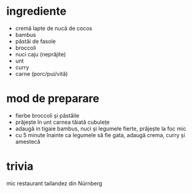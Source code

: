 # ingrediente

* cremă lapte de nucă de cocos
* bambus
* păstăi de fasole
* broccoli
* nuci caju (neprăjite)
* unt
* curry
* carne (porc/pui/vită)

# mod de preparare

* fierbe broccoli și păstăile
* prăjește în unt carnea tăiată cubulețe
* adaugă in tigaie bambus, nuci și legumele fierte, prăjește la foc mic
* cu 5 minute înainte ca legumele să fie gata, adaugă crema, curry și amestecă

# trivia

mic restaurant tailandez din Nürnberg
